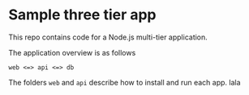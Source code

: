 # Sample three tier app

This repo contains code for a Node.js multi-tier application.

The application overview is as follows

```
web <=> api <=> db
```

The folders `web` and `api` describe how to install and run each app.
lala


